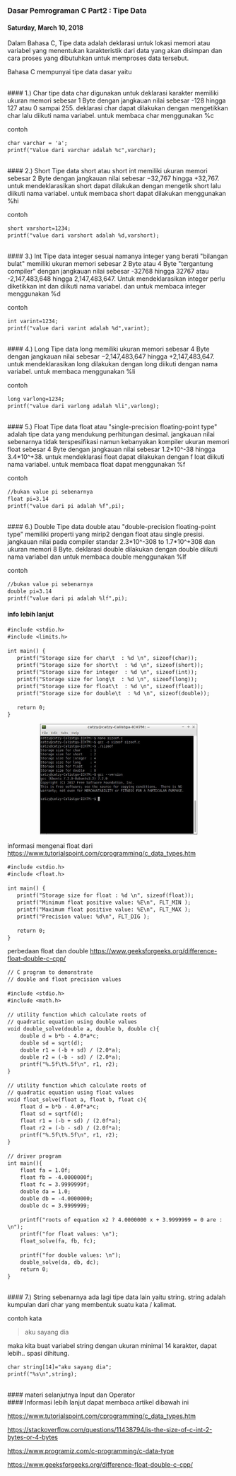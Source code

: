 ### **Dasar Pemrograman C Part2 : Tipe Data**
#### Saturday, March 10, 2018

Dalam Bahasa C, Tipe data adalah deklarasi untuk lokasi memori atau 
variabel yang menentukan karakteristik dari data yang akan disimpan 
dan cara proses yang dibutuhkan untuk memproses data tersebut.

Bahasa C mempunyai tipe data dasar yaitu

<br>
#### 1.) Char
tipe data char digunakan untuk deklarasi karakter memiliki ukuran 
memori sebesar 1 Byte dengan jangkauan nilai sebesar -128 hingga 
127 atau 0 sampai 255. deklarasi char dapat dilakukan dengan 
mengetikkan char lalu diikuti nama variabel. untuk membaca char 
menggunakan %c

contoh
```
char varchar = 'a';
printf("Value dari varchar adalah %c",varchar);  
```

<br>
#### 2.) Short
Tipe data short atau short int memiliki ukuran memori sebesar 2 Byte 
dengan jangkauan nilai sebesar −32,767 hingga +32,767. untuk 
mendeklarasikan short dapat dilakukan dengan mengetik short lalu 
diikuti nama variabel. untuk membaca short dapat dilakukan 
menggunakan %hi

contoh
```
short varshort=1234;
printf("value dari varshort adalah %d,varshort);
```

<br>
#### 3.) Int       
Tipe data integer sesuai namanya integer yang berati "bilangan bulat" 
memiliki ukuran memori sebesar 2 Byte atau 4 Byte "tergantung 
compiler" dengan jangkauan nilai sebesar -32768 hingga 32767 
atau -2,147,483,648 hingga 2,147,483,647. Untuk mendeklarasikan 
integer perlu diketikkan int dan diikuti nama variabel. dan untuk 
membaca integer menggunakan %d

contoh
```
int varint=1234;
printf("value dari varint adalah %d",varint);
```

<br>
#### 4.) Long
Tipe data long memiliki ukuran memori sebesar 4 Byte dengan jangkauan 
nilai sebesar −2,147,483,647 hingga +2,147,483,647. untuk 
mendeklarasikan long dilakukan dengan long diikuti dengan nama 
variabel. untuk membaca menggunakan %li

contoh
```
long varlong=1234;
printf("value dari varlong adalah %li",varlong);
```

<br>
#### 5.) Float
Tipe data float atau "single-precision floating-point type" adalah 
tipe data yang mendukung perhitungan desimal. jangkauan nilai 
sebenarnya tidak terspesifikasi namun kebanyakan kompiler ukuran 
memori float sebesar 4 Byte dengan jangkauan nilai sebesar 1.2*10^-38 
hingga 3.4*10^+38. untuk mendeklarasi float dapat dilakukan dengan f
loat diikuti nama variabel. untuk membaca float dapat menggunakan %f

contoh
```
//bukan value pi sebenarnya
float pi=3.14
printf("value dari pi adalah %f",pi);
```

<br>
#### 6.) Double
Tipe data double atau "double-precision floating-point type" memiliki 
properti yang mirip2 dengan float atau single presisi. jangkauan nilai 
pada compiler standar 2.3*10^-308 to 1.7*10^+308 dan ukuran memori 8 
Byte. deklarasi double dilakukan dengan double diikuti nama variabel 
dan untuk membaca double menggunakan %lf

contoh
```
//bukan value pi sebenarnya
double pi=3.14
printf("value dari pi adalah %lf",pi);
```

#### info lebih lanjut
```
#include <stdio.h>
#include <limits.h>

int main() {
   printf("Storage size for char\t  : %d \n", sizeof(char));
   printf("Storage size for short\t  : %d \n", sizeof(short));
   printf("Storage size for integer  : %d \n", sizeof(int));
   printf("Storage size for long\t  : %d \n", sizeof(long));
   printf("Storage size for float\t  : %d \n", sizeof(float));
   printf("Storage size for double\t  : %d \n", sizeof(double));

   return 0;
}
```
<p align="center">
	<img src="./posts/2018-03-10-dasar-pemrograman-c-part2-tipe-data/1.jpg" height="250px" alt="img1">
</p> 

informasi mengenai float dari <https://www.tutorialspoint.com/cprogramming/c_data_types.htm>

```
#include <stdio.h>
#include <float.h>

int main() {
   printf("Storage size for float : %d \n", sizeof(float));
   printf("Minimum float positive value: %E\n", FLT_MIN );
   printf("Maximum float positive value: %E\n", FLT_MAX );
   printf("Precision value: %d\n", FLT_DIG );
  
   return 0;
}
```

perbedaan float dan double <https://www.geeksforgeeks.org/difference-float-double-c-cpp/>

```
// C program to demonstrate
// double and float precision values

#include <stdio.h>
#include <math.h>

// utility function which calculate roots of
// quadratic equation using double values
void double_solve(double a, double b, double c){
    double d = b*b - 4.0*a*c;
    double sd = sqrt(d);
    double r1 = (-b + sd) / (2.0*a);
    double r2 = (-b - sd) / (2.0*a);
    printf("%.5f\t%.5f\n", r1, r2);
}

// utility function which calculate roots of
// quadratic equation using float values
void float_solve(float a, float b, float c){
    float d = b*b - 4.0f*a*c;
    float sd = sqrtf(d);
    float r1 = (-b + sd) / (2.0f*a);
    float r2 = (-b - sd) / (2.0f*a);
    printf("%.5f\t%.5f\n", r1, r2);
}  

// driver program
int main(){
    float fa = 1.0f;
    float fb = -4.0000000f;
    float fc = 3.9999999f;
    double da = 1.0;
    double db = -4.0000000;
    double dc = 3.9999999;

    printf("roots of equation x2 ? 4.0000000 x + 3.9999999 = 0 are : \n");
    printf("for float values: \n");
    float_solve(fa, fb, fc);

    printf("for double values: \n");
    double_solve(da, db, dc);
    return 0;
}
```

<br>
#### 7.) String
sebenarnya ada lagi tipe data lain yaitu string. string adalah 
kumpulan dari char yang membentuk suatu kata / kalimat.

contoh kata
> aku sayang dia

maka kita buat variabel string dengan ukuran minimal 14 karakter, 
dapat lebih.. spasi dihitung.
```
char string[14]="aku sayang dia";
printf("%s\n",string);
```

<br>
#### materi selanjutnya Input dan Operator

<br>
#### Informasi lebih lanjut dapat membaca artikel dibawah ini
<https://en.wikipedia.org/wiki/C_data_types>

<https://www.tutorialspoint.com/cprogramming/c_data_types.htm>

<https://stackoverflow.com/questions/11438794/is-the-size-of-c-int-2-bytes-or-4-bytes>

<https://www.programiz.com/c-programming/c-data-type>

<https://www.geeksforgeeks.org/difference-float-double-c-cpp/>

